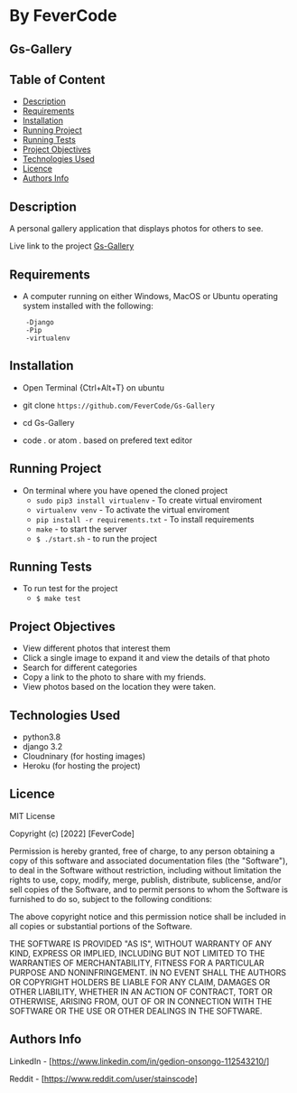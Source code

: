# By FeverCode

## Gs-Gallery

## Table of Content

+ [Description](#description)
+ [Requirements](#requirements)
+ [Installation](#installation)
+ [Running Project](#running-project)
+ [Running Tests](#running-tests)
+ [Project Objectives](#project-objectives)
+ [Technologies Used](#technologies-used)
+ [Licence](#licence)
+ [Authors Info](#authors-info)

## Description

 A personal gallery application that displays photos for others to see.

Live link to the project
[Gs-Gallery](https://gs-gallery.herokuapp.com/)

## Requirements

+ A computer running on either Windows, MacOS or Ubuntu operating system installed with the following:

```-Python version 3.8
    -Django
    -Pip
    -virtualenv
```

## Installation

+ Open Terminal {Ctrl+Alt+T} on ubuntu

+ git clone `https://github.com/FeverCode/Gs-Gallery`
+ cd Gs-Gallery
+ code . or atom . based on prefered text editor

## Running Project

+ On terminal where you have opened the cloned project
  + `sudo pip3 install virtualenv` - To create virtual enviroment
  + `virtualenv venv` - To activate the virtual enviroment
  + `pip install -r requirements.txt` - To install requirements
  + `make` - to start the server
  + `$ ./start.sh` - to run the project

## Running Tests

+ To run test for the project
  + `$ make test`

## Project Objectives

+ View different photos that interest them
+ Click a single image to expand it and view the details of that photo
+ Search for different categories
+ Copy a link to the photo to share with my friends.
+ View photos based on the location they were taken.

## Technologies Used

+ python3.8
+ django 3.2
+ Cloudninary (for hosting images)
+ Heroku (for hosting the project)

## Licence

MIT License

Copyright (c) [2022] [FeverCode]

Permission is hereby granted, free of charge, to any person obtaining a copy
of this software and associated documentation files (the "Software"), to deal
in the Software without restriction, including without limitation the rights
to use, copy, modify, merge, publish, distribute, sublicense, and/or sell
copies of the Software, and to permit persons to whom the Software is
furnished to do so, subject to the following conditions:

The above copyright notice and this permission notice shall be included in all
copies or substantial portions of the Software.

THE SOFTWARE IS PROVIDED "AS IS", WITHOUT WARRANTY OF ANY KIND, EXPRESS OR
IMPLIED, INCLUDING BUT NOT LIMITED TO THE WARRANTIES OF MERCHANTABILITY,
FITNESS FOR A PARTICULAR PURPOSE AND NONINFRINGEMENT. IN NO EVENT SHALL THE
AUTHORS OR COPYRIGHT HOLDERS BE LIABLE FOR ANY CLAIM, DAMAGES OR OTHER
LIABILITY, WHETHER IN AN ACTION OF CONTRACT, TORT OR OTHERWISE, ARISING FROM,
OUT OF OR IN CONNECTION WITH THE SOFTWARE OR THE USE OR OTHER DEALINGS IN THE
SOFTWARE.

## Authors Info

LinkedIn - [<https://www.linkedin.com/in/gedion-onsongo-112543210/>]

Reddit - [https://www.reddit.com/user/stainscode]
